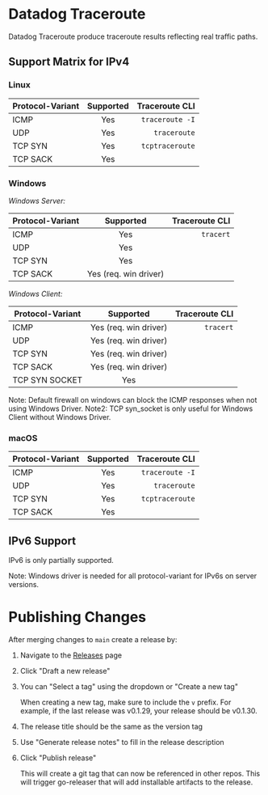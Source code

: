 # Datadog Traceroute

Datadog Traceroute produce traceroute results reflecting real traffic paths.

## Support Matrix for IPv4

### Linux

| Protocol-Variant | Supported |  Traceroute CLI |
|------------------|:---------:|----------------:|
| ICMP             |    Yes    | `traceroute -I` |
| UDP              |    Yes    |    `traceroute` |
| TCP SYN          |    Yes    | `tcptraceroute` |
| TCP SACK         |    Yes    |                 |

### Windows

*Windows Server:*

| Protocol-Variant |       Supported       | Traceroute CLI |
|------------------|:---------------------:|---------------:|
| ICMP             |          Yes          |      `tracert` |
| UDP              |          Yes          |                |
| TCP SYN          |          Yes          |                |
| TCP SACK         | Yes (req. win driver) |                |

*Windows Client:*

| Protocol-Variant |         Supported          | Traceroute CLI |
|------------------|:--------------------------:|---------------:|
| ICMP             |   Yes (req. win driver)    |      `tracert` |
| UDP              |   Yes (req. win driver)    |                |
| TCP SYN          |   Yes (req. win driver)    |                |
| TCP SACK         |   Yes (req. win driver)    |                |
| TCP SYN SOCKET   |            Yes             |                |

Note: Default firewall on windows can block the ICMP responses when not using Windows Driver.
Note2: TCP syn_socket is only useful for Windows Client without Windows Driver.

### macOS

| Protocol-Variant | Supported |  Traceroute CLI |
|------------------|:---------:|----------------:|
| ICMP             |    Yes    | `traceroute -I` |
| UDP              |    Yes    |    `traceroute` |
| TCP SYN          |    Yes    | `tcptraceroute` |
| TCP SACK         |    Yes    |                 |


## IPv6 Support

IPv6 is only partially supported.

Note: Windows driver is needed for all protocol-variant for IPv6s on server versions.

# Publishing Changes

After merging changes to `main` create a release by:

1. Navigate to the [Releases](https://github.com/DataDog/datadog-traceroute/releases) page
2. Click "Draft a new release"
3. You can "Select a tag" using the dropdown or "Create a new tag"
   
   When creating a new tag, make sure to include the `v` prefix.
   For example, if the last release was v0.1.29, your release should be v0.1.30.

5. The release title should be the same as the version tag
6. Use "Generate release notes" to fill in the release description
7. Click "Publish release"
   
   This will create a git tag that can now be referenced in other repos.
   This will trigger go-releaser that will add installable artifacts to the release.
